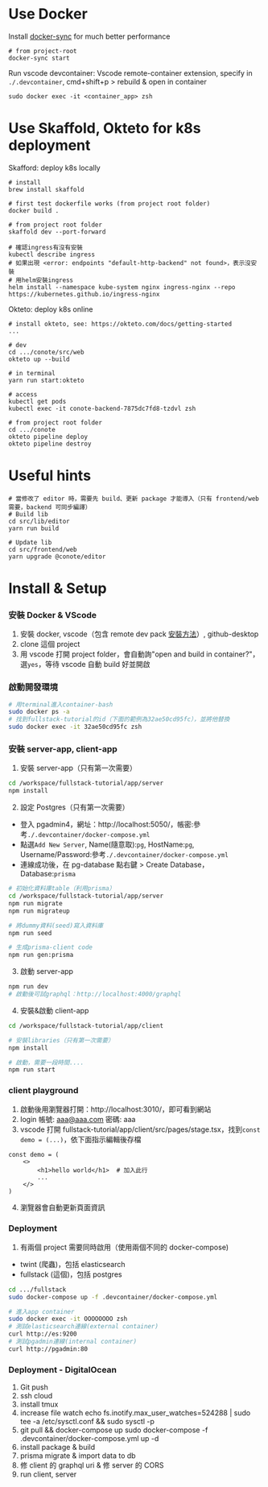 # Use Docker

Install [docker-sync](https://github.com/EugenMayer/docker-sync) for much better performance

```
# from project-root
docker-sync start
```

Run vscode devcontainer: Vscode remote-container extension, specify in `./.devcontainer`, cmd+shift+p > rebuild & open in container

```
sudo docker exec -it <container_app> zsh
```

# Use Skaffold, Okteto for k8s deployment

Skafford: deploy k8s locally

```
# install
brew install skaffold

# first test dockerfile works (from project root folder)
docker build .

# from project root folder
skaffold dev --port-forward

# 確認ingress有沒有安裝
kubectl describe ingress
# 如果出現 <error: endpoints "default-http-backend" not found>，表示沒安裝
# 用helm安裝ingress
helm install --namespace kube-system nginx ingress-nginx --repo https://kubernetes.github.io/ingress-nginx
```

Okteto: deploy k8s online

```
# install okteto, see: https://okteto.com/docs/getting-started
...

# dev
cd .../conote/src/web
okteto up --build

# in terminal
yarn run start:okteto

# access
kubectl get pods
kubectl exec -it conote-backend-7875dc7fd8-tzdvl zsh

# from project root folder
cd .../conote
okteto pipeline deploy
okteto pipeline destroy
```

# Useful hints

```
# 當修改了 editor 時，需要先 build、更新 package 才能導入（只有 frontend/web 需要，backend 可同步編譯）
# Build lib
cd src/lib/editor
yarn run build

# Update lib
cd src/frontend/web
yarn upgrade @conote/editor
```

# Install & Setup

### 安裝 Docker & VScode

1. 安裝 docker, vscode（包含 remote dev pack [安裝方法](https://code.visualstudio.com/docs/remote/containers)）, github-desktop
2. clone 這個 project
3. 用 vscode 打開 project folder，會自動詢"open and build in container?"，選`yes`，等待 vscode 自動 build 好並開啟

### 啟動開發環境

```bash
# 用terminal進入container-bash
sudo docker ps -a
# 找到fullstack-tutorial的id（下面的範例為32ae50cd95fc），並將他替換
sudo docker exec -it 32ae50cd95fc zsh
```

### 安裝 server-app, client-app

1. 安裝 server-app（只有第一次需要）

```bash
cd /workspace/fullstack-tutorial/app/server
npm install
```

2. 設定 Postgres（只有第一次需要）

- 登入 pgadmin4，網址：http://localhost:5050/，帳密:參考`./.devcontainer/docker-compose.yml`
- 點選`Add New Server`, Name(隨意取):`pg`, HostName:`pg`, Username/Password:參考`./.devcontainer/docker-compose.yml`
- 連線成功後，在 pg-database 點右鍵 > Create Database，Database:`prisma`

```bash
# 初始化資料庫table（利用prisma）
cd /workspace/fullstack-tutorial/app/server
npm run migrate
npm run migrateup

# 將dummy資料(seed)寫入資料庫
npm run seed

# 生成prisma-client code
npm run gen:prisma
```

3. 啟動 server-app

```bash
npm run dev
# 啟動後可試graphql：http://localhost:4000/graphql
```

4. 安裝&啟動 client-app

```bash
cd /workspace/fullstack-tutorial/app/client

# 安裝libraries（只有第一次需要）
npm install

# 啟動，需要一段時間....
npm run start
```

### client playground

1. 啟動後用瀏覽器打開：http://localhost:3010/，即可看到網站
2. login 帳號: aaa@aaa.com 密碼: aaa
3. vscode 打開 fullstack-tutorial/app/client/src/pages/stage.tsx，找到`const demo = (...)`，依下面指示編輯後存檔

```
const demo = (
    <>
        <h1>hello world</h1>  # 加入此行
        ...
    </>
)
```

4. 瀏覽器會自動更新頁面資訊

### Deployment

1. 有兩個 project 需要同時啟用（使用兩個不同的 docker-compose)

- twint (爬蟲)，包括 elasticsearch
- fullstack (這個)，包括 postgres

```bash
cd .../fullstack
sudo docker-compose up -f .devcontainer/docker-compose.yml

# 進入app container
sudo docker exec -it OOOOOOOO zsh
# 測試elasticsearch連線(external container)
curl http://es:9200
# 測試pgadmin連線(internal container)
curl http://pgadmin:80
```

### Deployment - DigitalOcean

1. Git push
2. ssh cloud
3. install tmux
4. increase file watch
   echo fs.inotify.max_user_watches=524288 | sudo tee -a /etc/sysctl.conf && sudo sysctl -p
5. git pull && docker-compose up
   sudo docker-compose -f .devcontainer/docker-compose.yml up -d
6. install package & build
7. prisma migrate & import data to db
8. 修 client 的 graphql uri & 修 server 的 CORS
9. run client, server
